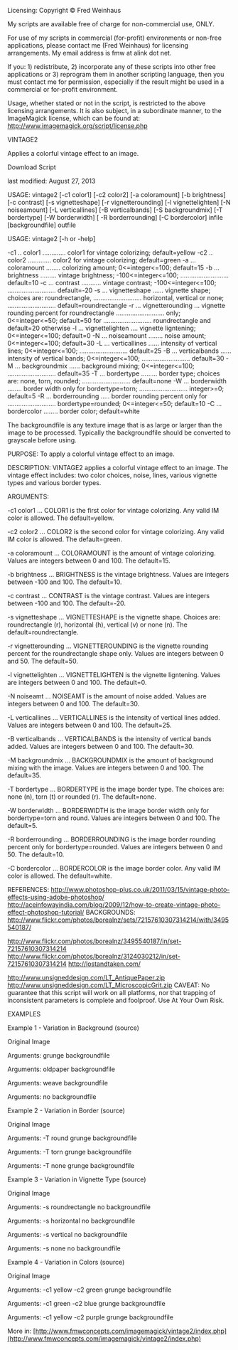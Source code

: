 Licensing:
Copyright © Fred Weinhaus

My scripts are available free of charge for non-commercial use, ONLY.

For use of my scripts in commercial (for-profit) environments or non-free applications, please contact me (Fred Weinhaus) for licensing arrangements. My email address is fmw at alink dot net.

If you: 1) redistribute, 2) incorporate any of these scripts into other free applications or 3) reprogram them in another scripting language, then you must contact me for permission, especially if the result might be used in a commercial or for-profit environment.

Usage, whether stated or not in the script, is restricted to the above licensing arrangements. It is also subject, in a subordinate manner, to the ImageMagick license, which can be found at: http://www.imagemagick.org/script/license.php

VINTAGE2


Applies a colorful vintage effect to an image.

Download Script

last modified: August 27, 2013



USAGE: vintage2 [-c1 color1] [-c2 color2] [-a coloramount] [-b brightness] [-c contrast] [-s vignetteshape] [-r vignetterounding] [-l vignettelighten] [-N noiseamount] [-L verticallines] [-B verticalbands] [-S backgroundmix] [-T bordertype] [-W borderwidth] [ -R borderrounding] [-C bordercolor] infile [backgroundfile] outfile 

USAGE: vintage2 [-h or -help]

-c1 .. color1 ............. color1 for vintage colorizing; default=yellow
-c2 .. color2 ............. color2 for vintage colorizing; default=green
-a ... coloramount ........ colorizing amount; 0<=integer<=100; default=15 
-b ... brightness ......... vintage brightness; -100<=integer<=100; 
........................... default=10
-c ... contrast ........... vintage contrast; -100<=integer<=100; 
........................... default=-20
-s ... vignetteshape ...... vignette shape; choices are: roundrectangle, 
........................... horizontal, vertical or none; 
........................... default=roundrectangle
-r ... vignetterounding ... vignette rounding percent for roundrectangle 
........................... only; 0<=integer<=50; default=50 for 
........................... roundrectangle and default=20 otherwise
-l ... vignettelighten .... vignette ligntening; 0<=integer<=100; default=0
-N ... noiseamount ........ noise amount; 0<=integer<=100; default=30 
-L ... verticallines ...... intensity of vertical lines; 0<=integer<=100; 
........................... default=25 
-B ... verticalbands ...... intensity of vertical bands; 0<=integer<=100; 
........................... default=30 
-M ... backgroundmix ...... background mixing; 0<=integer<=100;
........................... default=35
-T ... bordertype ......... border type; choices are: none, torn, rounded; 
........................... default=none
-W ... borderwidth ........ border width only for bordertype=torn; 
........................... integer>=0; default=5
-R ... borderrounding ..... border rounding percent only for 
........................... bordertype=rounded; 0<=integer<=50; default=10
-C ... bordercolor ........ border color; default=white

The backgroundfile is any texture image that is as large or larger than the image to be processed. Typically the backgroundfile should be converted to grayscale before using.

PURPOSE: To apply a colorful vintage effect to an image.

DESCRIPTION: VINTAGE2 applies a colorful vintage effect to an image. The vintage effect includes: two color choices, noise, lines, various vignette types and various border types.

ARGUMENTS:

-c1 color1 ... COLOR1 is the first color for vintage colorizing. Any valid IM color is allowed. The default=yellow.

-c2 color2 ... COLOR2 is the second color for vintage colorizing. Any valid IM color is allowed. The default=green.

-a coloramount ... COLORAMOUNT is the amount of vintage colorizing. Values are integers between 0 and 100. The default=15.

-b brightness ... BRIGHTNESS is the vintage brightness. Values are integers between -100 and 100. The default=10.

-c contrast ... CONTRAST is the vintage contrast. Values are integers between -100 and 100. The default=-20.

-s vignetteshape ... VIGNETTESHAPE is the vignette shape. Choices are: roundrectangle (r), horizontal (h), vertical (v) or none (n). The default=roundrectangle.

-r vignetterounding ... VIGNETTEROUNDING is the vignette rounding percent for the roundrectangle shape only. Values are integers between 0 and 50. The default=50.

-l vignettelighten ... VIGNETTELIGHTEN is the vignette ligntening. Values are integers between 0 and 100. The default=0.

-N noiseamt ... NOISEAMT is the amount of noise added. Values are integers between 0 and 100. The default=30.

-L verticallines ... VERTICALLINES is the intensity of vertical lines added. Values are integers between 0 and 100. The default=25.

-B verticalbands ... VERTICALBANDS is the intensity of vertical bands added. Values are integers between 0 and 100. The default=30.

-M backgroundmix ... BACKGROUNDMIX is the amount of background mixing with the image. Values are integers between 0 and 100. The default=35.

-T bordertype ... BORDERTYPE is the image border type. The choices are: none (n), torn (t) or rounded (r). The default=none.

-W borderwidth ... BORDERWIDTH is the image border width only for bordertype=torn and round. Values are integers between 0 and 100. The default=5.

-R borderrounding ... BORDERROUNDING is the image border rounding percent only for bordertype=rounded. Values are integers between 0 and 50. The default=10.

-C bordercolor ... BORDERCOLOR is the image border color. Any valid IM color is allowed. The default=white.

REFERENCES:
http://www.photoshop-plus.co.uk/2011/03/15/vintage-photo-effects-using-adobe-photoshop/
http://aceinfowayindia.com/blog/2009/12/how-to-create-vintage-photo-effect-photoshop-tutorial/
BACKGROUNDS:
http://www.flickr.com/photos/borealnz/sets/72157610307314214/with/3495540187/

http://www.flickr.com/photos/borealnz/3495540187/in/set-72157610307314214
http://www.flickr.com/photos/borealnz/3124030212/in/set-72157610307314214
http://lostandtaken.com/

http://www.unsigneddesign.com/LT_AntiquePaper.zip
http://www.unsigneddesign.com/LT_MicroscopicGrit.zip
CAVEAT: No guarantee that this script will work on all platforms, nor that trapping of inconsistent parameters is complete and foolproof. Use At Your Own Risk.


EXAMPLES


Example 1 - Variation in Background
(source)

Original Image


Arguments:
grunge backgroundfile


Arguments:
oldpaper backgroundfile


Arguments:
weave backgroundfile


Arguments:
no backgroundfile




Example 2 - Variation in Border
(source)

Original Image


Arguments:
-T round
grunge backgroundfile


Arguments:
-T torn
grunge backgroundfile


Arguments:
-T none
grunge backgroundfile




Example 3 - Variation in Vignette Type
(source)

Original Image


Arguments:
-s roundrectangle
no backgroundfile


Arguments:
-s horizontal
no backgroundfile


Arguments:
-s vertical
no backgroundfile


Arguments:
-s none
no backgroundfile




Example 4 - Variation in Colors
(source)

Original Image


Arguments:
-c1 yellow -c2 green
grunge backgroundfile


Arguments:
-c1 green -c2 blue
grunge backgroundfile


Arguments:
-c1 yellow -c2 purple
grunge backgroundfile


More in: [http://www.fmwconcepts.com/imagemagick/vintage2/index.php](http://www.fmwconcepts.com/imagemagick/vintage2/index.php)